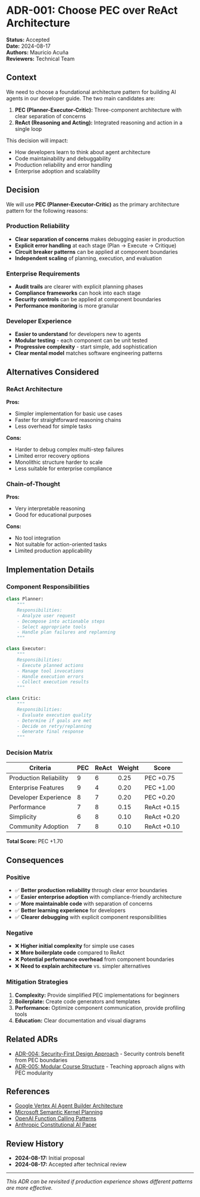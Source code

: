 # ADR-001: Choose PEC over ReAct Architecture

**Status:** Accepted  
**Date:** 2024-08-17  
**Authors:** Mauricio Acuña  
**Reviewers:** Technical Team  

## Context

We need to choose a foundational architecture pattern for building AI agents in our developer guide. The two main candidates are:

1. **PEC (Planner-Executor-Critic):** Three-component architecture with clear separation of concerns
2. **ReAct (Reasoning and Acting):** Integrated reasoning and action in a single loop

This decision will impact:
- How developers learn to think about agent architecture
- Code maintainability and debuggability
- Production reliability and error handling
- Enterprise adoption and scalability

## Decision

We will use **PEC (Planner-Executor-Critic)** as the primary architecture pattern for the following reasons:

### Production Reliability
- **Clear separation of concerns** makes debugging easier in production
- **Explicit error handling** at each stage (Plan → Execute → Critique)
- **Circuit breaker patterns** can be applied at component boundaries
- **Independent scaling** of planning, execution, and evaluation

### Enterprise Requirements
- **Audit trails** are clearer with explicit planning phases
- **Compliance frameworks** can hook into each stage
- **Security controls** can be applied at component boundaries
- **Performance monitoring** is more granular

### Developer Experience
- **Easier to understand** for developers new to agents
- **Modular testing** - each component can be unit tested
- **Progressive complexity** - start simple, add sophistication
- **Clear mental model** matches software engineering patterns

## Alternatives Considered

### ReAct Architecture
**Pros:**
- Simpler implementation for basic use cases
- Faster for straightforward reasoning chains
- Less overhead for simple tasks

**Cons:**
- Harder to debug complex multi-step failures
- Limited error recovery options
- Monolithic structure harder to scale
- Less suitable for enterprise compliance

### Chain-of-Thought
**Pros:**
- Very interpretable reasoning
- Good for educational purposes

**Cons:**
- No tool integration
- Not suitable for action-oriented tasks
- Limited production applicability

## Implementation Details

### Component Responsibilities

```python
class Planner:
    """
    Responsibilities:
    - Analyze user request
    - Decompose into actionable steps
    - Select appropriate tools
    - Handle plan failures and replanning
    """

class Executor:
    """
    Responsibilities:
    - Execute planned actions
    - Manage tool invocations
    - Handle execution errors
    - Collect execution results
    """

class Critic:
    """
    Responsibilities:
    - Evaluate execution quality
    - Determine if goals are met
    - Decide on retry/replanning
    - Generate final response
    """
```

### Decision Matrix

| Criteria | PEC | ReAct | Weight | Score |
|----------|-----|-------|--------|-------|
| Production Reliability | 9 | 6 | 0.25 | PEC +0.75 |
| Enterprise Features | 9 | 4 | 0.20 | PEC +1.00 |
| Developer Experience | 8 | 7 | 0.20 | PEC +0.20 |
| Performance | 7 | 8 | 0.15 | ReAct +0.15 |
| Simplicity | 6 | 8 | 0.10 | ReAct +0.20 |
| Community Adoption | 7 | 8 | 0.10 | ReAct +0.10 |

**Total Score:** PEC +1.70

## Consequences

### Positive
- ✅ **Better production reliability** through clear error boundaries
- ✅ **Easier enterprise adoption** with compliance-friendly architecture
- ✅ **More maintainable code** with separation of concerns
- ✅ **Better learning experience** for developers
- ✅ **Clearer debugging** with explicit component responsibilities

### Negative
- ❌ **Higher initial complexity** for simple use cases
- ❌ **More boilerplate code** compared to ReAct
- ❌ **Potential performance overhead** from component boundaries
- ❌ **Need to explain architecture** vs. simpler alternatives

### Mitigation Strategies

1. **Complexity:** Provide simplified PEC implementations for beginners
2. **Boilerplate:** Create code generators and templates
3. **Performance:** Optimize component communication, provide profiling tools
4. **Education:** Clear documentation and visual diagrams

## Related ADRs

- [ADR-004: Security-First Design Approach](./004-security-first-design.md) - Security controls benefit from PEC boundaries
- [ADR-005: Modular Course Structure](./005-modular-course-structure.md) - Teaching approach aligns with PEC modularity

## References

- [Google Vertex AI Agent Builder Architecture](https://cloud.google.com/vertex-ai/docs/agent-builder)
- [Microsoft Semantic Kernel Planning](https://github.com/microsoft/semantic-kernel)
- [OpenAI Function Calling Patterns](https://platform.openai.com/docs/guides/function-calling)
- [Anthropic Constitutional AI Paper](https://arxiv.org/abs/2212.08073)

## Review History

- **2024-08-17:** Initial proposal
- **2024-08-17:** Accepted after technical review

---

*This ADR can be revisited if production experience shows different patterns are more effective.*

